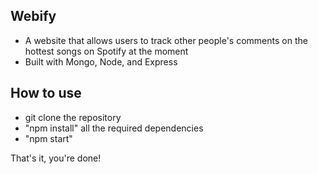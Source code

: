 ## Webify
- A website that allows users to track other people's comments on the hottest songs on Spotify at the moment
- Built with Mongo, Node, and Express

## How to use
* git clone the repository
* "npm install" all the required dependencies
* "npm start"

That's it, you're done!
